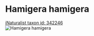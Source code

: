 
Hamigera hamigera
=================
  
[iNaturalist taxon id: 342246](https://www.inaturalist.org/taxa/342246)  
![Hamigera hamigera](https://inaturalist-open-data.s3.amazonaws.com/photos/149439558/medium.jpeg)
